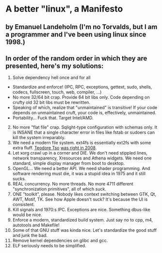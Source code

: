 A better "linux", a Manifesto
=============================

by Emanuel Landeholm (I'm no Torvalds, but I am a programmer and I've been using linux since 1998.)
---------------------------------------------------------------------------------------------------

In order of the random order in which they are presented, here's my solutions:
------------------------------------------------------------------------------

1. Solve dependency hell once and for all
  * Standardize and enforce! (IPC, RPC, exceptions, gettext, sudo, shells, codecs, fullscreen, touch, web, compiler, ...)
  * No more 32/64 bit crap. Provide 64 bit libs only. Code depending on crufty old 32 bit libs must be rewritten.
  * Speaking of which, realize that "unmaintained" is transitive! If your code depends on unmaintained cruft, your code is, effectively, unmaintained.
  * Portability... Fuck that. Target Intel/AMD.
2. No more "flat file" crap. Sqlight-type configuration with schemas only. It is INSANE that a single character error in files like
fstab or sudoers can kill the system irreparably.
3. We need a modern file system. ext4fs is essentially ext2fs with some extra fluff. [Teodore Tso](http://thunk.org/tytso/blog/) [was right in 2008](https://lkml.org/lkml/2008/8/1/217).
4. Let xorg crawl up in a corner and DIE. We don't need stippled lines, network transparency, Xresources and Athena widgets. We need one standard, simple display manager from boot to desktop.
5. OpenGL... We need a better API. We need shader programming. And software rendering must die, it was a stupid idea in 1975 and it still sucks.
6. REAL concurrency. No more threads. No more 4711 different "synchronization primitives", all of which suck.
7. ONE "toolkit", please. Nobody likes context switching between GTK, Qt, AWT, Motif, TK. See how Apple doesn't suck? It's because the UI is consistent.
8. Kill signals and 1970:s IPC. Exceptions are nice. Something dbus-like would be nice.
10. Enforce a modern, standardized build system. Just say no to cpp, m4, autotools and Makefile!
11. Some of that GNU stuff was kinda nice. Let's standardize the good stuff and junk the bad.
12. Remove kernel dependencies on glibc and gcc.
13. ELF seriously needs to be simplified.

